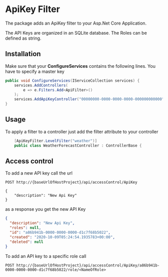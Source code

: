 # ApiKey Filter

The package adds an ApiKey filter to your Asp.Net Core Application.

The API Keys are organized in an SQLite database. The Roles can be defined as string.

## Installation

Make sure that your __ConfigureServices__ contains the following lines. You have to specify a master key
```c#
public void ConfigureServices(IServiceCollection services) {
    services.AddControllers(
        e => e.Filters.Add<ApiFilter>()
    );
    services.AddApiKeyController("00000000-0000-0000-0000-000000000000");
}
```

## Usage

To apply a filter to a controller just add the filter attribute to your controller
```c#
    [ApiKeyFilter.LevelFilter("weather")]
    public class WeatherForecastController : ControllerBase {
```

## Access control
To add a new API key call the url
```
POST http://{baseUrlOfHostProject}/api/accessControl/ApiKey

{
	"description": "New Api Key"
}
```
as a response you get the new API Key
```json
{
  "description": "New Api Key",
  "roles": null,
  "id": "a86b941b-0000-0000-0000-d1c7f68b5022",
  "created": "2020-10-09T05:24:54.1935783+00:00",
  "deleted": null
}
```

To add an API key to a specific role call
```
POST http://{baseUrlOfHostProject}/api/accessControl/ApiKey/a86b941b-0000-0000-0000-d1c7f68b5022/role/<NameOfRole>
```